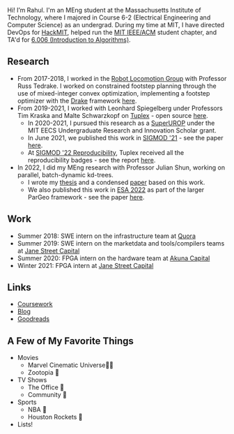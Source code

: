 Hi! I’m Rahul. I'm an MEng student at the Massachusetts Institute of Technology, where I majored in Course 6-2 (Electrical Engineering and Computer Science) as an undergrad. During my time at MIT, I have directed DevOps for [HackMIT](https://hackmit.org), helped run the [MIT IEEE/ACM](http://ieeeacm.mit.edu/) student chapter, and TA'd for [6.006 (Introduction to Algorithms)](https://ocw.mit.edu/courses/electrical-engineering-and-computer-science/6-006-introduction-to-algorithms-fall-2011/).

## Research
 * From 2017-2018, I worked in the [Robot Locomotion Group](http://groups.csail.mit.edu/locomotion/) with Professor Russ Tedrake. I worked on constrained footstep planning through the use of mixed-integer convex optimization, implementing a footstep optimizer with the [Drake](https://drake.mit.edu/) framework [here](https://github.com/rahulyesantharao/drake-new-code).
 * From 2019-2021, I worked with Leonhard Spiegelberg under Professors Tim Kraska and Malte Schwarzkopf on [Tuplex](http://tuplex.cs.brown.edu/) - open source [here](https://github.com/tuplex/tuplex).
    * In 2020-2021, I pursued this research as a [SuperUROP](https://superurop.mit.edu/scholars/rahul-yesantharao/) under the MIT EECS Undergraduate Research and Innovation Scholar grant.
    * In June 2021, we published this work in [SIGMOD '21](https://2021.sigmod.org/) - see the paper [here](https://dl.acm.org/doi/10.1145/3448016.3457244).
    * At [SIGMOD '22 Reproducibility](https://reproducibility.sigmod.org/reports.html), Tuplex received all the reproducibility badges - see the report [here](https://reproducibility.sigmod.org/rep_rep/2022/Lehner-SIGMODReproReport16.pdf).
 * In 2022, I did my MEng research with Professor Julian Shun, working on parallel, batch-dynamic kd-trees.
    * I wrote my [thesis]() and a condensed [paper](https://arxiv.org/abs/2112.06188) based on this work.
    * We also published this work in [ESA 2022](https://algo2022.eu/esa/) as part of the larger ParGeo framework - see the paper [here](https://doi.org/10.4230/LIPIcs.ESA.2022.88).

## Work
 * Summer 2018: SWE intern on the infrastructure team at [Quora](https://www.quora.com)
 * Summer 2019: SWE intern on the marketdata and tools/compilers teams at [Jane Street Capital](https://www.janestreet.com)
 * Summer 2020: FPGA intern on the hardware team at [Akuna Capital](https://akunacapital.com/)
 * Winter 2021: FPGA intern at [Jane Street Capital](https://www.janestreet.com)

## Links
 * <a target="_self" href="/courses">Coursework</a>
 * [Blog](/blog)
 * [Goodreads](https://www.goodreads.com/user/show/80899990-rahul-yesantharao)

## A Few of My Favorite Things 
* Movies
    * Marvel Cinematic Universe🦸🏽
    * Zootopia 🦊
* TV Shows
    * The Office 🏢
    * Community 🏫
* Sports
    * NBA 🏀 
    * Houston Rockets 🚀
* Lists!

<!--
I was born and raised in Houston, Texas, just a couple minutes away from the Johnson Space Center. I graduated from Clear Lake High School as Salutatorian of the Class of 2017. During my time in high school, I was invited to the White House Science Fair in 2015 and 2016. I also competed in the USA Math and Computing Olympiads. In addition, I was the principal cellist of the [CLHS Orchestra](http://lakeorchestra.org/) and played in the Texas All State Orchestras (2015, [2016](https://www.youtube.com/watch?v=tWuUI1-IBZ8), [20](https://www.youtube.com/watch?v=AGhqUWLgGeM)[17](https://www.youtube.com/watch?v=wCT5MtY9xtw)).
-->
